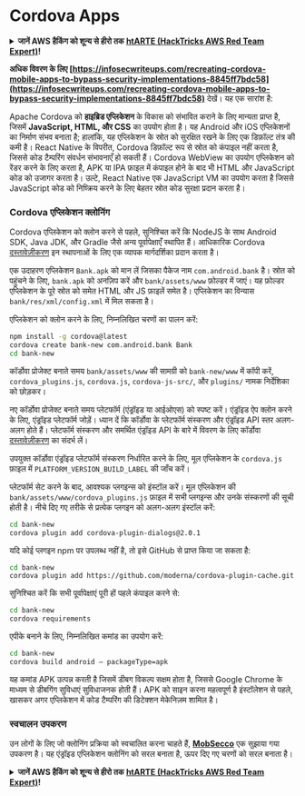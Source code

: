 # Cordova Apps

<details>

<summary><strong>जानें AWS हैकिंग को शून्य से हीरो तक</strong> <a href="https://training.hacktricks.xyz/courses/arte"><strong>htARTE (HackTricks AWS Red Team Expert)</strong></a><strong>!</strong></summary>

HackTricks का समर्थन करने के अन्य तरीके:

* अगर आप चाहते हैं कि आपकी **कंपनी HackTricks में विज्ञापित हो** या **HackTricks को PDF में डाउनलोड करें** तो [**सब्सक्रिप्शन प्लान्स देखें**](https://github.com/sponsors/carlospolop)!
* [**आधिकारिक PEASS और HackTricks स्वैग**](https://peass.creator-spring.com) प्राप्त करें
* हमारे विशेष [**NFTs**](https://opensea.io/collection/the-peass-family) कलेक्शन, [**The PEASS Family**](https://opensea.io/collection/the-peass-family) खोजें
* **शामिल हों** 💬 [**डिस्कॉर्ड समूह**](https://discord.gg/hRep4RUj7f) या [**टेलीग्राम समूह**](https://t.me/peass) या हमें **ट्विटर** 🐦 [**@carlospolopm**](https://twitter.com/hacktricks_live)** पर फॉलो** करें।
* **अपने हैकिंग ट्रिक्स साझा करें, HackTricks** और [**HackTricks Cloud**](https://github.com/carlospolop/hacktricks-cloud) github repos में PRs सबमिट करके।

</details>

**अधिक विवरण के लिए [https://infosecwriteups.com/recreating-cordova-mobile-apps-to-bypass-security-implementations-8845ff7bdc58](https://infosecwriteups.com/recreating-cordova-mobile-apps-to-bypass-security-implementations-8845ff7bdc58)** देखें। यह एक सारांश है:

Apache Cordova को **हाइब्रिड एप्लिकेशन** के विकास को संभावित कराने के लिए मान्यता प्राप्त है, जिसमें **JavaScript, HTML, और CSS** का उपयोग होता है। यह Android और iOS एप्लिकेशनों का निर्माण संभव बनाता है; हालांकि, यह एप्लिकेशन के स्रोत को सुरक्षित रखने के लिए एक डिफ़ॉल्ट तंत्र की कमी है। React Native के विपरीत, Cordova डिफ़ॉल्ट रूप से स्रोत को कंपाइल नहीं करता है, जिससे कोड टैम्परिंग संवर्धन संभावनाएँ हो सकती हैं। Cordova WebView का उपयोग एप्लिकेशन को रेंडर करने के लिए करता है, APK या IPA फ़ाइल में कंपाइल होने के बाद भी HTML और JavaScript कोड को उजागर करता है। उल्टे, React Native एक JavaScript VM का उपयोग करता है जिससे JavaScript कोड को निष्क्रिय करने के लिए बेहतर स्रोत कोड सुरक्षा प्रदान करता है।

### Cordova एप्लिकेशन क्लोनिंग

Cordova एप्लिकेशन को क्लोन करने से पहले, सुनिश्चित करें कि NodeJS के साथ Android SDK, Java JDK, और Gradle जैसे अन्य पूर्वापेक्षाएँ स्थापित हैं। आधिकारिक Cordova [दस्तावेज़ीकरण](https://cordova.apache.org/docs/en/11.x/guide/cli/#install-pre-requisites-for-building) इन स्थापनाओं के लिए एक व्यापक मार्गदर्शिका प्रदान करता है।

एक उदाहरण एप्लिकेशन `Bank.apk` को मान लें जिसका पैकेज नाम `com.android.bank` है। स्रोत को पहुंचने के लिए, `bank.apk` को अनज़िप करें और `bank/assets/www` फ़ोल्डर में जाएं। यह फ़ोल्डर एप्लिकेशन के पूरे स्रोत को समेत HTML और JS फ़ाइलें समेत है। एप्लिकेशन का विन्यास `bank/res/xml/config.xml` में मिल सकता है।

एप्लिकेशन को क्लोन करने के लिए, निम्नलिखित चरणों का पालन करें:
```bash
npm install -g cordova@latest
cordova create bank-new com.android.bank Bank
cd bank-new
```
कॉर्डोवा प्रोजेक्ट बनाते समय `bank/assets/www` की सामग्री को `bank-new/www` में कॉपी करें, `cordova_plugins.js`, `cordova.js`, `cordova-js-src/`, और `plugins/` नामक निर्देशिका को छोड़कर।

नए कॉर्डोवा प्रोजेक्ट बनाते समय प्लेटफॉर्म (एंड्रॉइड या आईओएस) को स्पष्ट करें। एंड्रॉइड ऐप क्लोन करने के लिए, एंड्रॉइड प्लेटफॉर्म जोड़ें। ध्यान दें कि कॉर्डोवा के प्लेटफॉर्म संस्करण और एंड्रॉइड API स्तर अलग-अलग होते हैं। प्लेटफॉर्म संस्करण और समर्थित एंड्रॉइड API के बारे में विवरण के लिए कॉर्डोवा [दस्तावेज़ीकरण](https://cordova.apache.org/docs/en/11.x/guide/platforms/android/) का संदर्भ लें।

उपयुक्त कॉर्डोवा एंड्रॉइड प्लेटफॉर्म संस्करण निर्धारित करने के लिए, मूल एप्लिकेशन के `cordova.js` फ़ाइल में `PLATFORM_VERSION_BUILD_LABEL` की जाँच करें।

प्लेटफॉर्म सेट करने के बाद, आवश्यक प्लगइन्स को इंस्टॉल करें। मूल एप्लिकेशन की `bank/assets/www/cordova_plugins.js` फ़ाइल में सभी प्लगइन्स और उनके संस्करणों की सूची होती है। नीचे दिए गए तरीके से प्रत्येक प्लगइन को अलग-अलग इंस्टॉल करें:
```bash
cd bank-new
cordova plugin add cordova-plugin-dialogs@2.0.1
```
यदि कोई प्लगइन npm पर उपलब्ध नहीं है, तो इसे GitHub से प्राप्त किया जा सकता है:
```bash
cd bank-new
cordova plugin add https://github.com/moderna/cordova-plugin-cache.git
```
सुनिश्चित करें कि सभी पूर्वापेक्षाएं पूरी हों पहले कंपाइल करने से:
```bash
cd bank-new
cordova requirements
```
एपीके बनाने के लिए, निम्नलिखित कमांड का उपयोग करें:
```bash
cd bank-new
cordova build android — packageType=apk
```
यह कमांड APK उत्पन्न करती है जिसमें डीबग विकल्प सक्षम होता है, जिससे Google Chrome के माध्यम से डीबगिंग सुविधाएं सुविधाजनक होती हैं। APK को साइन करना महत्वपूर्ण है इंस्टॉलेशन से पहले, खासकर अगर एप्लिकेशन में कोड टैम्परिंग की डिटेक्शन मेकेनिज़म शामिल है।

### स्वचालन उपकरण

उन लोगों के लिए जो क्लोनिंग प्रक्रिया को स्वचालित करना चाहते हैं, **[MobSecco](https://github.com/Anof-cyber/MobSecco)** एक सुझाया गया उपकरण है। यह एंड्रॉइड एप्लिकेशन क्लोनिंग को सरल बनाता है, ऊपर दिए गए चरणों को सरल बनाता है।

<details>

<summary><strong>जानें AWS हैकिंग को शून्य से हीरो तक</strong> <a href="https://training.hacktricks.xyz/courses/arte"><strong>htARTE (HackTricks AWS Red Team Expert)</strong></a><strong>!</strong></summary>

HackTricks का समर्थन करने के अन्य तरीके:

* यदि आप अपनी **कंपनी का विज्ञापन HackTricks में देखना चाहते हैं** या **HackTricks को PDF में डाउनलोड करना चाहते हैं** तो [**सब्सक्रिप्शन प्लान्स**](https://github.com/sponsors/carlospolop) की जांच करें!
* [**आधिकारिक PEASS & HackTricks स्वैग**](https://peass.creator-spring.com) प्राप्त करें
* हमारे विशेष [**NFTs**](https://opensea.io/collection/the-peass-family) कलेक्शन, [**The PEASS Family**](https://opensea.io/collection/the-peass-family) खोजें
* **शामिल हों** 💬 [**डिस्कॉर्ड समूह**](https://discord.gg/hRep4RUj7f) या [**टेलीग्राम समूह**](https://t.me/peass) या हमें **ट्विटर** 🐦 [**@carlospolopm**](https://twitter.com/hacktricks_live)** पर **फॉलो** करें।
* **हैकिंग ट्रिक्स साझा करें** द्वारा PRs सबमिट करके [**HackTricks**](https://github.com/carlospolop/hacktricks) और [**HackTricks Cloud**](https://github.com/carlospolop/hacktricks-cloud) github repos में।

</details>
